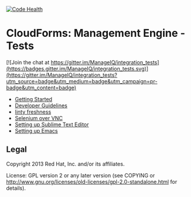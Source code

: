 [![Code Health](https://landscape.io/github/RedHatQE/cfme_tests/master/landscape.svg?style=flat-square)](https://landscape.io/github/RedHatQE/cfme_tests/master)

CloudForms: Management Engine - Tests
=====================================

[![Join the chat at https://gitter.im/ManageIQ/integration_tests](https://badges.gitter.im/ManageIQ/integration_tests.svg)](https://gitter.im/ManageIQ/integration_tests?utm_source=badge&utm_medium=badge&utm_campaign=pr-badge&utm_content=badge)

- [Getting Started](http://cfme-tests.readthedocs.org/getting_started.html)
- [Developer Guidelines](http://cfme-tests.readthedocs.org/guides/dev_guide.html)
- [linty freshness](http://cfme-tests.readthedocs.org/guides/lint.html)
- [Selenium over VNC](http://cfme-tests.readthedocs.org/guides/vnc_selenium.html)
- [Setting up Sublime Text Editor](http://cfme-tests.readthedocs.org/guides/editors.html)
- [Setting up Emacs](http://cfme-tests.readthedocs.org/guides/editors.html)

Legal
-----

Copyright 2013 Red Hat, Inc. and/or its affiliates.

License: GPL version 2 or any later version (see COPYING or
http://www.gnu.org/licenses/old-licenses/gpl-2.0-standalone.html for
details).
